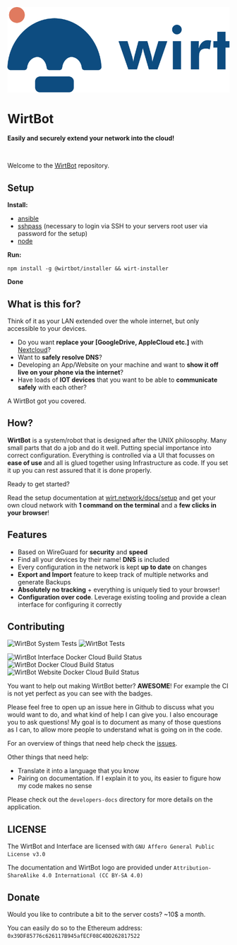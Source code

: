 ![WirtBot logo](Interface/public/logo.svg)

# WirtBot
**Easily and securely extend your network into the cloud!**

<br/>


Welcome to the [WirtBot](https://wirtbot.com) repository.

## Setup

**Install:**
- [ansible](https://docs.ansible.com/ansible/latest/installation_guide/intro_installation.html)
- [sshpass](https://gist.github.com/arunoda/7790979) (necessary to login via SSH to your servers root user via password for the setup)
- [node](https://nodejs.org/en/download/)

**Run:**
```
npm install -g @wirtbot/installer && wirt-installer
```

**Done**

## What is this for?

Think of it as your LAN extended over the whole internet, but only accessible to your devices.

- Do you want **replace your [GoogleDrive, AppleCloud etc.]** with [Nextcloud](https://nextcloud.com/)?
- Want to **safely resolve DNS**?
- Developing an App/Website on your machine and want to **show it off live on your phone via the internet**?
- Have loads of **IOT devices** that you want to be able to **communicate safely** with each other?

A WirtBot got you covered. 


## How?

**WirtBot** is a system/robot that is designed after the UNIX philosophy. 
Many small parts that do a job and do it well. Putting special importance into correct configuration.
Everything is controlled via a UI that focusses on **ease of use** and all is glued together using Infrastructure as code.
If you set it up you can rest assured that it is done properly.

Ready to get started?

Read the setup documentation at [wirt.network/docs/setup](https://wirt.network/docs/setup) and get your own cloud network with **1 command on the terminal** and a **few clicks in your browser**!

## Features
- Based on WireGuard for **security** and **speed**
- Find all your devices by their name! **DNS** is included
- Every configuration in the network is kept **up to date** on changes
- **Export and Import** feature to keep track of multiple networks and generate Backups
- **Absolutely no tracking** + everything is uniquely tied to your browser!
- **Configuration over code**. Leverage existing tooling and provide a clean interface for configuring it correctly

## Contributing
![WirtBot System Tests](https://github.com/b-m-f/Wirt/workflows/run%20WirtBot%20system%20tests/badge.svg)
![WirtBot Tests](https://github.com/b-m-f/Wirt/workflows/run%20WirtBot%20tests/badge.svg)

![WirtBot Interface Docker Cloud Build Status](https://img.shields.io/docker/cloud/build/bmff/wirtbot-interface?label=WirtBot%20Interface%20build)
![WirtBot Docker Cloud Build Status](https://img.shields.io/docker/cloud/build/bmff/wirtbot?label=WirtBot%20build)
![WirtBot Website Docker Cloud Build Status](https://img.shields.io/docker/cloud/build/bmff/wirtbot-website?label=WirtBot%20Website%20build)

You want to help out making WirtBot better? **AWESOME**! For example the CI is not yet perfect as you can see with the badges.

Please feel free to open up an issue here in Github to discuss what you would want to do, and what kind of help I can give you.
I also encourage you to ask questions! My goal is to document as many of those questions as I can, to allow more people to understand what is going on in the code.

For an overview of things that need help check the [issues](https://github.com/b-m-f/wirt/issues).

Other things that need help:

- Translate it into a language that you know
- Pairing on documentation. If I explain it to you, its easier to figure how my code makes no sense

Please check out the `developers-docs` directory for more details on the application.


## LICENSE

The WirtBot and Interface are licensed with `GNU Affero General Public License v3.0`

The documentation and WirtBot logo are provided under `Attribution-ShareAlike 4.0 International (CC BY-SA 4.0)`

## Donate

Would you like to contribute a bit to the server costs? ~10$ a month.

You can easily do so to the Ethereum address: `0x39DF85776c626117B945afECF08C4DD262817522`
